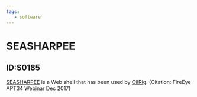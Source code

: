 ```yaml
---
tags:
   - software
---
```

# SEASHARPEE
## ID:S0185
[SEASHARPEE](/mitre/software/S0185) is a Web shell that has been used by [OilRig](/mitre/groups/G0049). (Citation: FireEye APT34 Webinar Dec 2017)
